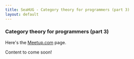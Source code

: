 ```yaml
---
title: SeaHUG - Category theory for programmers (part 3)
layout: default
---
```

### Category theory for programmers (part 3)

Here's the [Meetup.com][meetup-sign-up] page.

Content to come soon!

[meetup-sign-up]: https://www.meetup.com/SEAHUG/events/252668089
